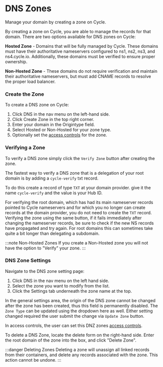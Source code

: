 # DNS Zones
Manage your domain by creating a zone on Cycle.

By creating a zone on Cycle, you are able to manage the records for that domain. There are two options available for DNS zones on Cycle:

**Hosted Zone** - Domains that will be fully managed by Cycle. These domains must have their authoritative nameservers configured to ns1, ns2, ns3, and ns4.cycle.io. Additionally, these domains must be verified to ensure proper ownership.

**Non-Hosted Zone** - These domains do not require verification and maintain their authoritative nameservers, but must add CNAME records to resolve the proper load balancer.

### Create the Zone
To create a DNS zone on Cycle:

1. Click DNS in the nav menu on the left-hand side.
2. Click Create Zone in the top right corner.
3. Enter your domain in the Origintype field.
4. Select Hosted or Non-Hosted for your zone type.
5. Optionally set the [access controls](/reference/hubs/access-controls) for the zone. 

### Verifying a Zone

To verify a DNS zone simply click the `Verify Zone` button after creating the zone.  

The fastest way to verify a DNS zone that is a delegation of your root domain is by adding a `cycle-verify` txt record.  

To do this create a record of type `TXT` at your domain provider.  give it the name `cycle-verify` and the value is your Hub ID.  

For verifying the root domain, which has had its main nameserver records pointed to Cycle nameservers and for which you no longer can create records at the domain provider, you do not need to create the `TXT` record.  Verifying the zone using the same button, if it fails immediately after changing the nameserver records, be sure to check if the new NS records have propagated and try again.  For root domains this can sometimes take quite a bit longer than delegating a subdomain. 

:::note Non-Hosted Zones
If you create a Non-Hosted zone you will not have the option to "Verify" your zone.
:::



### DNS Zone Settings
Navigate to the DNS zone setting page:

1. Click DNS in the nav menu on the left hand side.
2. Select the zone you want to modify from the list.
3. Click the Settings tab underneath the zone name at the top.

In the general settings area, the origin of the DNS zone cannot be changed after the zone has been created, thus this field is permanently disabled. The `Zone Type` can be updated using the dropdown here as well.  Either setting changed required the user submit the change via `Update Zone` button. 

In access controls, the user can set this DNZ zones [access controls](/reference/hubs/access-controls).



To delete a DNS Zone, locate the delete form on the right-hand side. Enter the root domain of the zone into the box, and click "Delete Zone".

:::danger Deleting Zones
Deleting a zone will unassign all linked records from their containers, and delete any records associated with the zone. This action cannot be undone.
:::